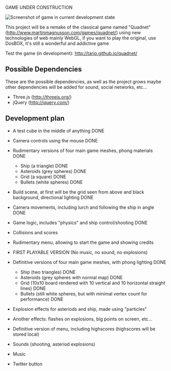GAME UNDER CONSTRUCTION

![Screenshot of game in current development state](http://i6.minus.com/jbjR6SZDrEBl25.jpg)

This project will be a remake of the classical game named "Quadnet" (http://www.martinmagnusson.com/games/quadnet/) using new technologies of web mainly WebGL, if you want to play the original, use DosBOX, it's still a wonderful and addictive game

Test the game (in development): http://tario.github.io/quadnet/

## Possible Dependencies

These are the possible dependencies, as well as the project grows maybe other dependencies will be added for sound, social networks, etc...

* Three.js (http://threejs.org/) 
* jQuery (http://jquery.com/)

## Development plan

* A test cube in the middle of anything DONE
* Camera controls using the mouse DONE
* Rudimentary versions of four main game meshes, phong materials DONE
  - Ship (a triangle) DONE
  - Asteroids (grey spheres) DONE
  - Grid (a square) DONE
  - Bullets (white spheres) DONE
* Build scene, at first will be the grid seen from above and black background, directional lighting DONE
* Camera movements, including lurch and following the ship in angle DONE
* Game logic, includes "physics" and ship control/shooting DONE
* Collisions and scores
* Rudimentary menu, allowing to start the game and showing credits

* FIRST PLAYABLE VERSION (No music, no sound, no explosions)

* Definitive versions of four main game meshes, with phong lighting DONE
  - Ship (two triangles) DONE
  - Asteroids (grey spheres with normal map) DONE
  - Grid (10x10 board rendered with 10 vertical and 10 horizontal straight lines) DONE
  - Bullets (still white spheres, but with minimal vertex count for performance) DONE
* Explosion effects for asteriods and ship, made using "particles"
* Another effects: flashes on explosions, big points on screen, etc...
* Definitive version of menu, including highscores (highscores will be stored local)
* Sounds (shooting, asteriod explosions)
* Music
* Twitter button
